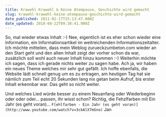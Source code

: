 ```yaml
---
title: Krawehl Krawehl & Keine Atempause, Geschichte wird gemacht
slug: krawehl-krawehl-keine-atempause-geschichte-wird-gemacht
date_published: 2011-02-17T15:13:47.000Z
date_updated: 2018-08-22T09:38:41.000Z
---
```


So, mal wieder etwas Inhalt :-) Nee, eigentlich ist es eher schon wieder eine Information, ein Informationsartikel im weitreichenden Informationszeitalter. Ich möchte mitteilen, dass mein Weblog zurueckzumbeton.com wieder an den Start geht und den alten Inhalt zeigt der vorher schon da war, zusätzlich soll wohl auch neuer Inhalt hinzu kommen :-) Weiterhin möchte ich sagen, dass ich gerade nichts weiter zu sagen habe. Ach ja, wir haben ein neues Theme welches mir sehr gut gefällt. Ich hoffe ebenfalls, die Website lädt schnell genug um es zu ertragen, am heutigen Tag hat sie nämlich zum Teil echt 20 Sekunden lang nix getan beim Aufruf, bis erster Inhalt erkennbar war. Das geht so nicht weiter.

Und welches Lied würde besser zu einem Neuanfang oder Wiederbeginn oder oder oder... passen, ihr wisst schon? Richtig, die Fehzlfarben mit Ein Jahr (es geht voran)...
`F[ehlfarben - Ein Jahr (es geht voran)](http://www.youtube.com/watch?v=3ckAlX7mSno)`
Jan
